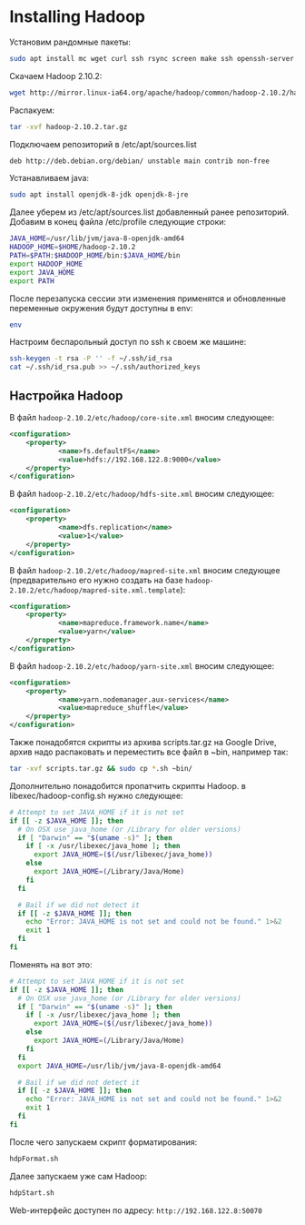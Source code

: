 # Installing Hadoop

Установим рандомные пакеты:
```bash
sudo apt install mc wget curl ssh rsync screen make ssh openssh-server
```
Скачаем Hadoop 2.10.2:
```bash
wget http://mirror.linux-ia64.org/apache/hadoop/common/hadoop-2.10.2/hadoop-2.10.2.tar.gz
```
Распакуем:
```bash
tar -xvf hadoop-2.10.2.tar.gz
```
Подключаем репозиторий в /etc/apt/sources.list
```bash
deb http://deb.debian.org/debian/ unstable main contrib non-free
```

Устанавливаем java:
```bash
sudo apt install openjdk-8-jdk openjdk-8-jre
```

Далее уберем из /etc/apt/sources.list добавленный ранее репозиторий.
Добавим в конец файла /etc/profile следующие строки:
```bash
JAVA_HOME=/usr/lib/jvm/java-8-openjdk-amd64
HADOOP_HOME=$HOME/hadoop-2.10.2
PATH=$PATH:$HADOOP_HOME/bin:$JAVA_HOME/bin
export HADOOP_HOME
export JAVA_HOME
export PATH
```
После перезапуска сессии эти изменения применятся и обновленные переменные окружения будут доступны в env:
```bash
env
```
Настроим беспарольный доступ по ssh к своем же машине:
```bash
ssh-keygen -t rsa -P '' -f ~/.ssh/id_rsa
cat ~/.ssh/id_rsa.pub >> ~/.ssh/authorized_keys
```

## Настройка Hadoop

В файл `hadoop-2.10.2/etc/hadoop/core-site.xml` вносим следующее:
```xml
<configuration>
    <property>
            <name>fs.defaultFS</name>
            <value>hdfs://192.168.122.8:9000</value>
    </property>
</configuration>
```
В файл `hadoop-2.10.2/etc/hadoop/hdfs-site.xml` вносим следующее:
```xml
<configuration>
    <property>
            <name>dfs.replication</name>
            <value>1</value>
    </property>
</configuration>
```
В файл `hadoop-2.10.2/etc/hadoop/mapred-site.xml` вносим следующее (предварительно его нужно создать на базе `hadoop-2.10.2/etc/hadoop/mapred-site.xml.template`):
```xml
<configuration>
    <property>
            <name>mapreduce.framework.name</name>
            <value>yarn</value>
    </property>
</configuration>
```
В файл `hadoop-2.10.2/etc/hadoop/yarn-site.xml` вносим следующее:
```xml
<configuration>
    <property>
            <name>yarn.nodemanager.aux-services</name>
            <value>mapreduce_shuffle</value>
    </property>
</configuration>
```
Также понадобятся скрипты из архива scripts.tar.gz на Google Drive, архив надо распаковать и переместить все файл в ~bin, например так:
```bash
tar -xvf scripts.tar.gz && sudo cp *.sh ~bin/
```

Дополнительно понадобится пропатчить скрипты Hadoop.
в libexec/hadoop-config.sh нужно следующее:
```bash
# Attempt to set JAVA_HOME if it is not set
if [[ -z $JAVA_HOME ]]; then
  # On OSX use java_home (or /Library for older versions)
  if [ "Darwin" == "$(uname -s)" ]; then
    if [ -x /usr/libexec/java_home ]; then
      export JAVA_HOME=($(/usr/libexec/java_home))
    else
      export JAVA_HOME=(/Library/Java/Home)
    fi
  fi

  # Bail if we did not detect it
  if [[ -z $JAVA_HOME ]]; then
    echo "Error: JAVA_HOME is not set and could not be found." 1>&2
    exit 1
  fi
fi
```
Поменять на вот это:
```bash
# Attempt to set JAVA_HOME if it is not set
if [[ -z $JAVA_HOME ]]; then
  # On OSX use java_home (or /Library for older versions)
  if [ "Darwin" == "$(uname -s)" ]; then
    if [ -x /usr/libexec/java_home ]; then
      export JAVA_HOME=($(/usr/libexec/java_home))
    else
      export JAVA_HOME=(/Library/Java/Home)
    fi
  fi
  export JAVA_HOME=/usr/lib/jvm/java-8-openjdk-amd64

  # Bail if we did not detect it
  if [[ -z $JAVA_HOME ]]; then
    echo "Error: JAVA_HOME is not set and could not be found." 1>&2
    exit 1
  fi
fi
```
После чего запускаем скрипт форматирования:
```bash
hdpFormat.sh
```
Далее запускаем уже сам Hadoop:
```bash
hdpStart.sh
```

Web-интерфейс доступен по адресу:
`http://192.168.122.8:50070`